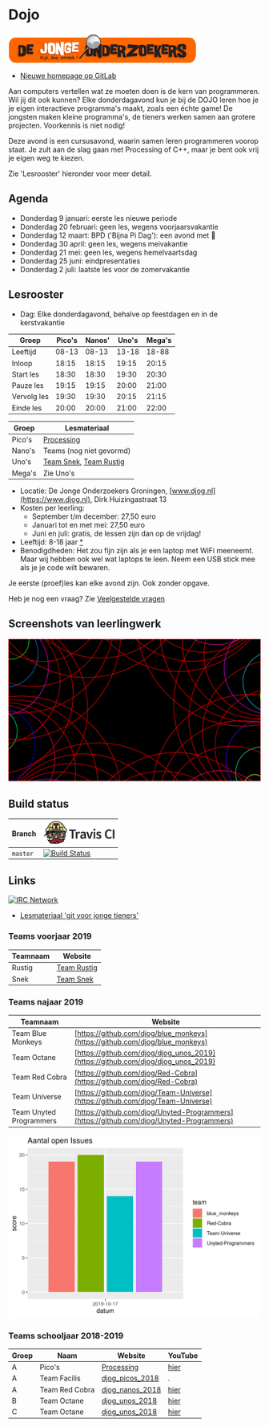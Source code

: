 # Dojo

![DJOG logo](pics/DjogKleiner.png)

 * [Nieuwe homepage op GitLab](http://51.15.53.32/dojo/dojo_home)

Aan computers vertellen wat ze moeten doen is de kern van programmeren. 
Wil jij dit ook kunnen? Elke donderdagavond kun je bij de DOJO 
leren hoe je je eigen interactieve programma's maakt, zoals een échte game! 
De jongsten maken kleine programma's, de tieners werken samen aan grotere projecten.
Voorkennis is niet nodig!

Deze avond is een cursusavond, waarin samen leren programmeren voorop staat. 
Je zult aan de slag gaan met Processing of C++, 
maar je bent ook vrij je eigen weg te kiezen.

Zie 'Lesrooster' hieronder voor meer detail.

## Agenda

 * Donderdag 9 januari: eerste les nieuwe periode
 * Donderdag 20 februari: geen les, wegens voorjaarsvakantie
 * Donderdag 12 maart: BPD ('Bijna Pi Dag'): een avond met :pizza:
 * Donderdag 30 april: geen les, wegens meivakantie
 * Donderdag 21 mei: geen les, wegens hemelvaartsdag
 * Donderdag 25 juni: eindpresentaties
 * Donderdag 2 juli: laatste les voor de zomervakantie

## Lesrooster

 * Dag: Elke donderdagavond, behalve op feestdagen en in de kerstvakantie

Groep       |Pico's |Nanos' |Uno's  |Mega's
------------|-------|-------|-------|------
Leeftijd    | 08-13 | 08-13 | 13-18 | 18-88
Inloop      | 18:15 | 18:15 | 19:15 | 20:15
Start les   | 18:30 | 18:30 | 19:30 | 20:30
Pauze les   | 19:15 | 19:15 | 20:00 | 21:00
Vervolg les | 19:30 | 19:30 | 20:15 | 21:15
Einde les   | 20:00 | 20:00 | 21:00 | 22:00

Groep |Lesmateriaal
------|-------------------------------------------------------------------------------
Pico's|[Processing](https://github.com/richelbilderbeek/processing_voor_jonge_tieners)
Nano's|Teams (nog niet gevormd)
Uno's |[Team Snek](https://github.com/djog/the_hunger_games), [Team Rustig](https://github.com/djog/djog_rust)
Mega's|Zie Uno's

 * Locatie: De Jonge Onderzoekers Groningen, [www.djog.nl](https://www.djog.nl), 
   Dirk Huizingastraat 13
 * Kosten per leerling:
   * September t/m december: 27,50 euro
   * Januari tot en met mei: 27,50 euro
   * Juni en juli: gratis, de lessen zijn dan op de vrijdag!
 * Leeftijd: 8-18 jaar [*](docs/veelgestelde_vragen.md)
 * Benodigdheden: Het zou fijn zijn als je een laptop met WiFi meeneemt. 
   Maar wij hebben ook wel wat laptops te leen. Neem een USB stick mee als
   je je code wilt bewaren.

Je eerste (proef)les kan elke avond zijn. Ook zonder opgave.

Heb je nog een vraag? Zie [Veelgestelde vragen](docs/veelgestelde_vragen.md)

## Screenshots van leerlingwerk

![Mohammad's werk](Leerlingen/Mohammad20180902/Mohammad20180902.png)

## Build status

Branch|[![Travis CI logo](pics/TravisCI.png)](https://travis-ci.org)
---|---
`master`|[![Build Status](https://travis-ci.org/richelbilderbeek/Dojo.svg?branch=master)](https://travis-ci.org/richelbilderbeek/Dojo)

## Links

[![IRC Network](https://img.shields.io/badge/irc-%23ArduinoGroningen-blue.svg "IRC Freenode")](https://webchat.freenode.net/?channels=ArduinoGroningen)

 * [Lesmateriaal 'git voor jonge tieners'](https://github.com/richelbilderbeek/git_voor_jonge_tieners)

### Teams voorjaar 2019

Teamnaam          |Website
------------------|---------------
Rustig            |[Team Rustig](https://github.com/djog/djog_rust)
Snek              |[Team Snek](https://github.com/djog/the_hunger_games)

### Teams najaar 2019

Teamnaam               |Website
-----------------------|---------------
Team Blue Monkeys      |[https://github.com/djog/blue_monkeys](https://github.com/djog/blue_monkeys)
Team Octane            |[https://github.com/djog/djog_unos_2019](https://github.com/djog/djog_unos_2019)
Team Red Cobra         |[https://github.com/djog/Red-Cobra](https://github.com/djog/Red-Cobra)
Team Universe          |[https://github.com/djog/Team-Universe](https://github.com/djog/Team-Universe)
Team Unyted Programmers|[https://github.com/djog/Unyted-Programmers](https://github.com/djog/Unyted-Programmers)

![](open_issues.png)

### Teams schooljaar 2018-2019 

Groep|Naam           |Website                                                                         |YouTube
-----|---------------|--------------------------------------------------------------------------------|--------------------------------------------------------------------------------
A    |Pico's         |[Processing](https://github.com/richelbilderbeek/processing_voor_jonge_tieners) |[hier](https://www.youtube.com/playlist?list=PLu8_ZyzXyRDGx6-L49ts6S70YfGnCP83F)
A    |Team Facilis   |[djog_picos_2018](https://github.com/richelbilderbeek/djog_picos_2018)          |.
A    |Team Red Cobra |[djog_nanos_2018](https://github.com/richelbilderbeek/djog_nanos_2018)          |[hier](https://www.youtube.com/playlist?list=PLu8_ZyzXyRDEhG_MPfrOk52NeVP0Np_Ow)
B    |Team Octane    |[djog_unos_2018](https://github.com/richelbilderbeek/djog_unos_2018)            |[hier](https://www.youtube.com/playlist?list=PLu8_ZyzXyRDGWROB_20d-upONVDL5azVR)
C    |Team Octane    |[djog_unos_2018](https://github.com/richelbilderbeek/djog_unos_2018)            |[hier](https://www.youtube.com/playlist?list=PLu8_ZyzXyRDGWROB_20d-upONVDL5azVR)


